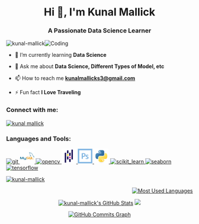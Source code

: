 <h1 align="center">Hi 👋, I'm Kunal Mallick</h1>
<h3 align="center">A Passionate Data Science Learner</h3>
<img align="right" alt="Coding" width="400" src="https://i.pinimg.com/originals/52/b7/36/52b736f2c6e739118e5b9a32a21434ea.gif">

<p align="left"> <img src="https://komarev.com/ghpvc/?username=kunal-mallick&label=Profile%20views&color=0e75b6&style=flat" alt="kunal-mallick" /> </p>

- 🌱 I’m currently learning **Data Science**

- 💬 Ask me about **Data Science, Different Types of Model, etc**

- 📫 How to reach me **kunalmallicks3@gmail.com**

- ⚡ Fun fact **I Love Traveling**

<h3 align="left">Connect with me:</h3>
<p align="left">
<a href="https://linkedin.com/in/kunal mallick" target="blank"><img align="center" src="https://raw.githubusercontent.com/rahuldkjain/github-profile-readme-generator/master/src/images/icons/Social/linked-in-alt.svg" alt="kunal mallick" height="30" width="40" /></a>
</p>


<h3 align="left">Languages and Tools:</h3>
<p align="left"> <a href="https://git-scm.com/" target="_blank" rel="noreferrer"> <img src="https://www.vectorlogo.zone/logos/git-scm/git-scm-icon.svg" alt="git" width="40" height="40"/> </a> <a href="https://www.mysql.com/" target="_blank" rel="noreferrer"> <img src="https://raw.githubusercontent.com/devicons/devicon/master/icons/mysql/mysql-original-wordmark.svg" alt="mysql" width="40" height="40"/> </a> <a href="https://opencv.org/" target="_blank" rel="noreferrer"> <img src="https://www.vectorlogo.zone/logos/opencv/opencv-icon.svg" alt="opencv" width="40" height="40"/> </a> <a href="https://pandas.pydata.org/" target="_blank" rel="noreferrer"> <img src="https://raw.githubusercontent.com/devicons/devicon/2ae2a900d2f041da66e950e4d48052658d850630/icons/pandas/pandas-original.svg" alt="pandas" width="40" height="40"/> </a> <a href="https://www.photoshop.com/en" target="_blank" rel="noreferrer"> <img src="https://raw.githubusercontent.com/devicons/devicon/master/icons/photoshop/photoshop-line.svg" alt="photoshop" width="40" height="40"/> </a> <a href="https://www.python.org" target="_blank" rel="noreferrer"> <img src="https://raw.githubusercontent.com/devicons/devicon/master/icons/python/python-original.svg" alt="python" width="40" height="40"/> </a> <a href="https://scikit-learn.org/" target="_blank" rel="noreferrer"> <img src="https://upload.wikimedia.org/wikipedia/commons/0/05/Scikit_learn_logo_small.svg" alt="scikit_learn" width="40" height="40"/> </a> <a href="https://seaborn.pydata.org/" target="_blank" rel="noreferrer"> <img src="https://seaborn.pydata.org/_images/logo-mark-lightbg.svg" alt="seaborn" width="40" height="40"/> </a> <a href="https://www.tensorflow.org" target="_blank" rel="noreferrer"> <img src="https://www.vectorlogo.zone/logos/tensorflow/tensorflow-icon.svg" alt="tensorflow" width="40" height="40"/> </a> </p>

<p align="left"> <a href="https://github.com/ryo-ma/github-profile-trophy"><img src="https://github-profile-trophy.vercel.app/?username=kunal-mallick" alt="kunal-mallick" /></a> </p>


<p align="right"><a href="https://github.com/kunal-mallick"><img src="https://github-readme-stats.vercel.app/api/top-langs/?username=kunal-mallick&langs_count=10&title_color=f97316&text_color=000000&icon_color=6366f1&bg_color=ffffff&locale=en&custom_title=Most%20Used%20Languages" alt="Most Used Languages" /></a></p>

<p align="center"><a href="http://www.github.com/kunal-mallick"><img src="https://github-readme-stats.vercel.app/api?username=kunal-mallick&show_icons=true&locale=en" alt="kunal-mallick's GitHub Stats" /></a>
<a href="http://www.github.com/kunal-mallick"><img src="https://github-readme-streak-stats.herokuapp.com/?user=kunal-mallick&show_icons=true&locale=en" /></a></p>

<p align="center"><a href="http://www.github.com/kunal-mallick"><img src="https://github-readme-activity-graph.cyclic.app/graph?username=kunal-mallick&bg_color=ffffff&color=000000&line=6366f1&point=000000&area_color=ffffff&area=true&custom_title=GitHub%20Commits%20Graph"
alt="GitHub Commits Graph" /></a></p>
